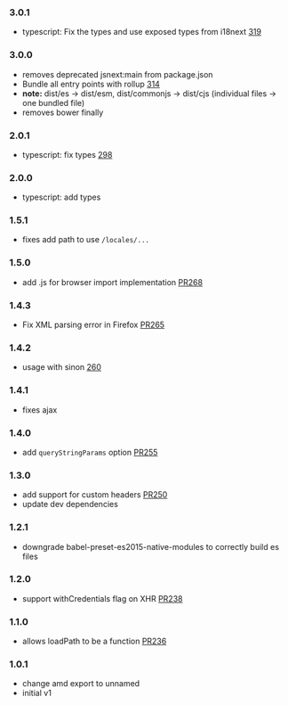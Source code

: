 ### 3.0.1

- typescript: Fix the types and use exposed types from i18next [319](https://github.com/i18next/i18next-xhr-backend/pull/319)

### 3.0.0

- removes deprecated jsnext:main from package.json
- Bundle all entry points with rollup [314](https://github.com/i18next/i18next-xhr-backend/pull/314)
- **note:** dist/es -> dist/esm, dist/commonjs -> dist/cjs (individual files -> one bundled file)
- removes bower finally

### 2.0.1

- typescript: fix types [298](https://github.com/i18next/i18next-xhr-backend/pull/298)

### 2.0.0

- typescript: add types

### 1.5.1

- fixes add path to use `/locales/...`

### 1.5.0

- add .js for browser import implementation [PR268](https://github.com/i18next/i18next-xhr-backend/pull/268)

### 1.4.3

- Fix XML parsing error in Firefox [PR265](https://github.com/i18next/i18next-xhr-backend/pull/265)

### 1.4.2

- usage with sinon [260](https://github.com/i18next/i18next-xhr-backend/pull/260)

### 1.4.1

- fixes ajax

### 1.4.0

- add `queryStringParams` option [PR255](https://github.com/i18next/i18next-xhr-backend/pull/255)

### 1.3.0

- add support for custom headers [PR250](https://github.com/i18next/i18next-xhr-backend/pull/250)
- update dev dependencies

### 1.2.1

- downgrade babel-preset-es2015-native-modules to correctly build es files

### 1.2.0

- support withCredentials flag on XHR [PR238](https://github.com/i18next/i18next-xhr-backend/pull/238)

### 1.1.0

- allows loadPath to be a function [PR236](https://github.com/i18next/i18next-xhr-backend/pull/236)

### 1.0.1

- change amd export to unnamed
- initial v1
